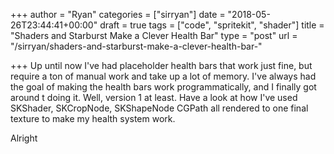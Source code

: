 +++
author = "Ryan"
categories = ["sirryan"]
date = "2018-05-26T23:44:41+00:00"
draft = true
tags = ["code", "spritekit", "shader"]
title = "Shaders and Starburst Make a Clever Health Bar"
type = "post"
url = "/sirryan/shaders-and-starburst-make-a-clever-health-bar-"

+++
Up until now I've had placeholder health bars that work just fine, but require a ton of manual work and take up a lot of memory. I've always had the goal of making the health bars work programmatically, and I finally got around t doing it. Well, version 1 at least. Have a look at how I've used SKShader, SKCropNode, SKShapeNode CGPath all rendered to one final texture to make my health system work.

<!--more-->

Alright
